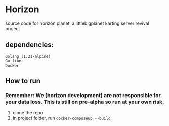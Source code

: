 # Horizon
source code for horizon planet, a littlebigplanet karting server revival project

## dependencies:
```
Golang (1.21-alpine)
Go fiber
Docker
```

## How to run
### Remember: We (horizon development) are not responsible for your data loss. This is still on pre-alpha so run at your own risk.
1. clone the repo
2. in project folder, run `docker-composeup --build`
